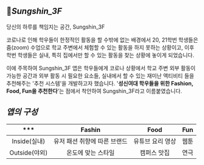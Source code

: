## 🎫*Sungshin_3F*
당신의 하루를 책임지는 공간, Sungshin_3F

코로나로 인해 학우들이 한정적인 활동을 할 수밖에 없는 배경에서 20, 21학번 학생들은 줌(zoom) 수업으로 학교 주변에서 체험할 수 있는 활동을 하지 못하는 상황이고, 이후 학번 학생들은 실내, 특히 집에서만 할 수 있는 활동을 찾는 상황에 놓이게 되었습니다. 

이에 주목하여 Sungshin_3F 앱은 학우들에게 코로나 상황에서 학교 주변 외부 활동이 가능한 공간과 외부 활동 시 필요한 요소들, 실내에서 할 수 있는 재미난 액티비티 들을 추천해주는 '추천 시스템'을 개발하고자 했습니다. '**성신여대 학우들을 위한 Fashion, Food, Fun을 추천한다**'는 점에서 착안하여 Sungshin_3F라고 이름붙였습니다.

## *앱의 구성*
|***|Fashin|Food|Fun|
|:---:|:---:|:---:|:---:|
|Inside(실내)|유저 패션 취향에 따른 브랜드|유튜브 요리 영상|웹툰|
|Outside(야외)|온도에 맞는 스타일|캠퍼스 맛집|연극|
